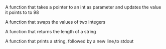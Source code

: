 A function that takes a pointer to an int as parameter and updates the value it points to to 98

A function that swaps the values of two integers

A function that returns the length of a string

A function that prints a string, followed by a new line,to stdout
